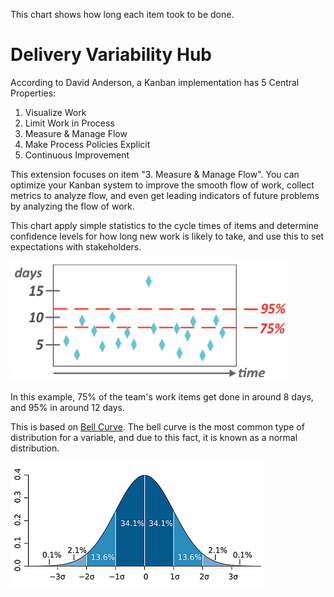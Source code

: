 This chart shows how long each item took to be done.

# Delivery Variability Hub

According to David Anderson, a Kanban implementation has 5 Central Properties:

1. Visualize Work
2. Limit Work in Process
3. Measure & Manage Flow
4. Make Process Policies Explicit
5. Continuous Improvement

This extension focuses on item "3. Measure & Manage Flow". 
You can optimize your Kanban system to improve the smooth flow of work, collect metrics to analyze flow, and even get leading indicators of future problems by analyzing the flow of work.

 This chart apply simple statistics to the cycle times of items and determine confidence levels for how long new work is likely to take, and use this to set expectations with stakeholders.

![CT_Confidence](img\Metrics-CTConfidenceLevels_0.png)

In this example, 75% of the team's work items get done in around 8 days, and 95% in around 12 days.

This is based on [Bell Curve](http://www.investopedia.com/terms/b/bell-curve.asp#ixzz4MFdbietB). The bell curve is the most common type of distribution for a variable, and due to this fact, it is known as a normal distribution.

![Bell Curve](img\Standard_deviation_diagram.svg.png)


	